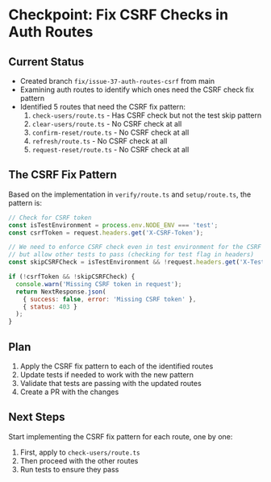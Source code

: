 # Checkpoint: Fix CSRF Checks in Auth Routes

## Current Status

- Created branch `fix/issue-37-auth-routes-csrf` from main
- Examining auth routes to identify which ones need the CSRF check fix pattern
- Identified 5 routes that need the CSRF fix pattern:
  1. `check-users/route.ts` - Has CSRF check but not the test skip pattern
  2. `clear-users/route.ts` - No CSRF check at all
  3. `confirm-reset/route.ts` - No CSRF check at all
  4. `refresh/route.ts` - No CSRF check at all
  5. `request-reset/route.ts` - No CSRF check at all

## The CSRF Fix Pattern

Based on the implementation in `verify/route.ts` and `setup/route.ts`, the pattern is:

```javascript
// Check for CSRF token
const isTestEnvironment = process.env.NODE_ENV === 'test';
const csrfToken = request.headers.get('X-CSRF-Token');

// We need to enforce CSRF check even in test environment for the CSRF test
// but allow other tests to pass (checking for test flag in headers)
const skipCSRFCheck = isTestEnvironment && !request.headers.get('X-Test-CSRF-Check');

if (!csrfToken && !skipCSRFCheck) {
  console.warn('Missing CSRF token in request');
  return NextResponse.json(
    { success: false, error: 'Missing CSRF token' },
    { status: 403 }
  );
}
```

## Plan

1. Apply the CSRF fix pattern to each of the identified routes
2. Update tests if needed to work with the new pattern
3. Validate that tests are passing with the updated routes
4. Create a PR with the changes

## Next Steps

Start implementing the CSRF fix pattern for each route, one by one:

1. First, apply to `check-users/route.ts`
2. Then proceed with the other routes
3. Run tests to ensure they pass
